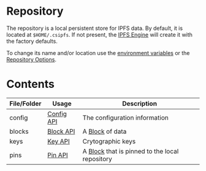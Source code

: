 ﻿# Repository

The repository is a local persistent store for IPFS data. By default, it is located 
at `$HOME/.csipfs`.  If not present, the [IPFS Engine](xref:Ipfs.Engine.IpfsEngine) 
will create it with the factory defaults.

To change its name and/or location use the [environment variables](envvars.md) 
or the [Repository Options](xref:Ipfs.Engine.RepositoryOptions).

# Contents

| File/Folder | Usage | Description |
| ----------- | ----- | ----------- |
| config      | [Config API](xref:Ipfs.Engine.IpfsEngine.Config)| The configuration information |
| blocks      | [Block API](xref:Ipfs.Engine.IpfsEngine.Block) | A [Block](repo/block.md) of data |
| keys        | [Key API](xref:Ipfs.Engine.IpfsEngine.Key) | Crytographic keys |
| pins        | [Pin API](xref:Ipfs.Engine.IpfsEngine.Pin) | A [Block](repo/block.md) that is pinned to the local repository |
